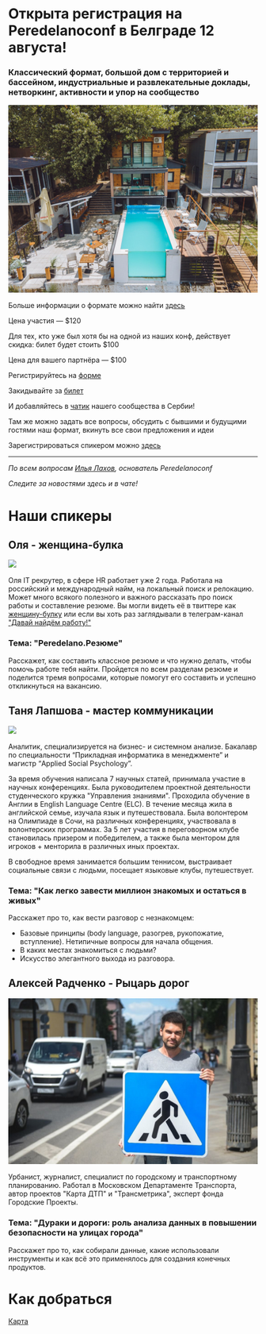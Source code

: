# Открыта регистрация на **Peredelanoconf** в Белграде 12 августа!

### Классический формат, большой дом с территорией и бассейном, индустриальные и развлекательные доклады, нетворкинг, активности и упор на сообщество

![](https://github.com/Alexears/alexears/blob/main/angels-nest-77-1920x1440.jpg)

Больше информации о формате можно найти [здесь](/./confs/standard.md)

Цена участия — $120

Для тех, кто уже был хотя бы на одной из наших конф, действует скидка: билет будет стоить $100

Цена для вашего партнёра — $100

Регистрируйтесь на [форме](https://docs.google.com/forms/d/1LPLwRQfP4ihOqWAJX9-2PW9wyhil-CQaicskxPawtD4)

Закидывайте за [билет](/./guides/how-to-pay.md)

И добавляйтесь в [чатик]( https://t.me/peredelanoconfbelgrade) нашего сообщества в Сербии! 

Там же можно задать все вопросы, обсудить с бывшими и будущими гостями наш формат, вкинуть все свои предложения и идеи

Зарегистрироваться спикером можно [здесь](/./guides/tech-speech.md)

---

_По всем вопросам [Илья Лахов](https://t.me/ilakhov), основатель Peredelanoconf_

_Следите за новостями здесь и в чате!_

# Наши спикеры

## Оля  - женщина-булка 
![](https://github.com/Alexears/alexears/blob/main/Untitled.png)

Оля IT рекрутер, в сфере HR работает уже 2 года.  Работала на российский и международный найм, на локальный поиск и релокацию. Может много всякого полезного и важного рассказать про поиск работы и составление резюме. Вы могли видеть её в твиттере как [женщину-булку](https://twitter.com/gingerbun_) или если вы хоть раз заглядывали в телеграм-канал ["Давай найдём работу!"](https://t.me/gingerbun_job)

### Тема: "Peredelano.Резюме"

Расскажет, как составить классное резюме и что нужно делать, чтобы помочь работе тебя найти. Пройдется по всем разделам резюме и поделится тремя вопросами, которые помогут его составить и успешно откликнуться на вакансию.

## Таня Лапшова - мастер коммуникации 

![](https://github.com/Alexears/alexears/blob/main/Untitled%20(1).png)

Аналитик, специализируется на бизнес- и системном анализе.
Бакалавр по специальности “Прикладная информатика в менеджменте” и магистр “Applied Social Psychology”.

За время обучения написала 7 научных статей, принимала участие в научных конференциях. Была руководителем проектной деятельности студенческого кружка "Управления знаниями". Проходила обучение в Англии в English Language Centre (ELC). В течение месяца жила в английской семье, изучала язык и путешествовала.
Была волонтером на Олимпиаде в Сочи, на различных конференциях, участвовала в волонтерских программах. За 5 лет участия в переговорном клубе становилась призером и победителем, а также была ментором для игроков + менторила в различных иных проектах.

В свободное время занимается большим теннисом, выстраивает социальные связи с людьми, посещает языковые клубы, путешествует.

### Тема: "Как легко завести миллион знакомых и остаться в живых"

Расскажет про то, как вести разговор с незнакомцем:

- Базовые принципы (body language, разогрев, рукопожатие, вступление). Нетипичные вопросы для начала общения.
- В каких местах знакомиться с людьми?
- Искусство элегантного выхода из разговора.

## Алексей Радченко - Рыцарь дорог

![](https://github.com/Alexears/alexears/blob/main/Untitled%20(2).png)

Урбанист, журналист, специалист по городскому и транспортному планированию.
Работал в Московском Департаменте Транспорта, автор проектов "Карта ДТП" и "Трансметрика",
эксперт фонда Городские Проекты.

### Тема: "Дураки и дороги: роль анализа данных в повышении безопасности на улицах города"

Расскажет про то, как собирали данные, какие использовали инструменты и как всё это применялось для создания конечных продуктов.

# Как добраться

[Карта](https://goo.gl/maps/T86XMrtADjSdehyC6)
